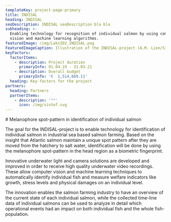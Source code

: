 ```yaml
---
templateKey: project-page-primary
title: INDISAL
heading: INDISAL
seoDescription: INDISAL seoDescription bla bla
subheading: >-
  Enabling technology for recognition of individual salmon by using computer
  vision and machine learning algorithms. 
featuredImage: /img/LaksID2_INDISAL.png
FeaturedImageCaption: Illustration of the INDISAL-project (A.M. Lien/SINTEF Ocean)
keyFactors:
  factorItems:
    - description: Project duration
      primaryInfo: 01.04.19 - 31.03.21
    - description: Overall budget
      primaryInfo: '€  1,514,669.11'
  heading: Key-factors for the project
partners:
  heading: Partners
  partnerItems:
    - description: '""'
      icon: /img/sintef.svg
---
```

\# Melanophore spot-pattern in identification of individual salmon

The goal for the INDISAL-project is to enable technology for identification of individual salmon in industrial sea based salmon farming. Based on the insight that Atlantic salmon maintain a unique spot pattern after they are moved from the hatchery to salt water, identification will be done by using the melanophore spot-pattern in the head region as a biometric fingerprint.

Innovative underwater light and camera solutions are developed and improved in order to receive high quality underwater video recordings. These allow computer vision and machine learning techniques to automatically identify individual fish and measure welfare indicators like growth, stress levels and physical damages on an individual level.

The innovation enables the salmon farming industry to have an overview of the current state of each individual salmon, while the collected time-line data of individual salmons can be used to analyze in detail which operational events had an impact on both individual fish and the whole fish-population.
